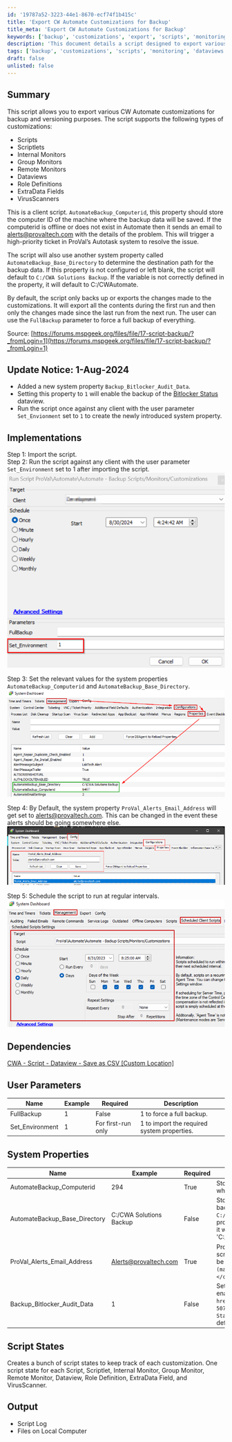 ```yaml
---
id: '19787a52-3223-44e1-8670-ecf74f1b415c'
title: 'Export CW Automate Customizations for Backup'
title_meta: 'Export CW Automate Customizations for Backup'
keywords: ['backup', 'customizations', 'export', 'scripts', 'monitoring', 'dataviews', 'role', 'virus']
description: 'This document details a script designed to export various ConnectWise Automate customizations for backup and versioning. It supports multiple customization types and includes features for email alerts and system property configuration, ensuring a reliable backup process.'
tags: ['backup', 'customizations', 'scripts', 'monitoring', 'dataviews', 'role', 'virus']
draft: false
unlisted: false
---
```

## Summary

This script allows you to export various CW Automate customizations for backup and versioning purposes. The script supports the following types of customizations:

- Scripts
- Scriptlets
- Internal Monitors
- Group Monitors
- Remote Monitors
- Dataviews
- Role Definitions
- ExtraData Fields
- VirusScanners

This is a client script. `AutomateBackup_Computerid`, this property should store the computer ID of the machine where the backup data will be saved. If the computerid is offline or does not exist in Automate then it sends an email to [alerts@provaltech.com](mailto:alerts@provaltech.com) with the details of the problem. This will trigger a high-priority ticket in ProVal’s Autotask system to resolve the issue.

The script will also use another system property called `AutomateBackup_Base_Directory` to determine the destination path for the backup data. If this property is not configured or left blank, the script will default to `C:/CWA Solutions Backup`. If the variable is not correctly defined in the property, it will default to C:/CWAutomate.

By default, the script only backs up or exports the changes made to the customizations. It will export all the contents during the first run and then only the changes made since the last run from the next run. The user can use the `FullBackup` parameter to force a full backup of everything.

Source: [https://forums.mspgeek.org/files/file/17-script-backup/?_fromLogin=1](https://forums.mspgeek.org/files/file/17-script-backup/?_fromLogin=1)

## Update Notice: 1-Aug-2024

- Added a new system property `Backup_Bitlocker_Audit_Data`.
- Setting this property to `1` will enable the backup of the [Bitlocker Status](https://proval.itglue.com/DOC-5078775-8946167) dataview.
- Run the script once against any client with the user parameter `Set_Envionment` set to `1` to create the newly introduced system property.

## Implementations

Step 1: Import the script.  
Step 2: Run the script against any client with the user parameter `Set_Environment` set to 1 after importing the script.  
![Step 2](../../../static/img/Backup-ScriptsMonitorsCustomizations/image_1.png)  

Step 3: Set the relevant values for the system properties `AutomateBackup_Computerid` and `AutomateBackup_Base_Directory`.  
![Step 3](../../../static/img/Backup-ScriptsMonitorsCustomizations/image_2.png)  

Step 4: By Default, the system property `ProVal_Alerts_Email_Address` will get set to [alerts@provaltech.com](mailto:alerts@provaltech.com). This can be changed in the event these alerts should be going somewhere else.  
![Step 4](../../../static/img/Backup-ScriptsMonitorsCustomizations/image_3.png)  

Step 5: Schedule the script to run at regular intervals.  
![Step 5](../../../static/img/Backup-ScriptsMonitorsCustomizations/image_4.png)  

## Dependencies

[CWA - Script - Dataview - Save as CSV [Custom Location]](https://proval.itglue.com/DOC-5078775-14764552)  

## User Parameters

| Name               | Example | Required         | Description                               |
|--------------------|---------|------------------|-------------------------------------------|
| FullBackup         | 1       | False            | 1 to force a full backup.                 |
| Set_Environment     | 1       | For first-run only | 1 to import the required system properties.|

## System Properties

| Name                              | Example                                | Required | Description                                                                                          |
|-----------------------------------|----------------------------------------|----------|------------------------------------------------------------------------------------------------------|
| AutomateBackup_Computerid         | 294                                    | True     | Stores the computer ID of the machine where the backup data will be saved.                          |
| AutomateBackup_Base_Directory     | C:/CWA Solutions Backup                | False    | Stores the destination path for the backup data. The script will default to `C:/CWA Solutions Backup`. If there is a problem with the path in this variable, it will fall back to using 'C:/CWAutomate' |
| ProVal_Alerts_Email_Address        | [Alerts@provaltech.com](mailto:Alerts@provaltech.com) | True     | ProVal's email address to notify of the script's configuration issue. It should be `<code>[Alerts@provaltech.com](mailto:Alerts@provaltech.com)</code>` |
| Backup_Bitlocker_Audit_Data       | 1                                      | False    | Setting this system property to `1` will enable the backup of the `<a href="https://proval.itglue.com/DOC-5078775-8946167"><code>Bitlocker Status</code></a>` dataview. The default value is `1` |

## Script States

Creates a bunch of script states to keep track of each customization. One script state for each Script, Scriptlet, Internal Monitor, Group Monitor, Remote Monitor, Dataview, Role Definition, ExtraData Field, and VirusScanner.

## Output

- Script Log
- Files on Local Computer






